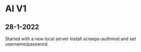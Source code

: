 # AI V1 

## 28-1-2022
Started with a new local server
Install screeps-authmod and set username/password.
